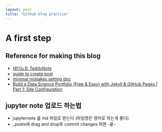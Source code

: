 ```yaml
---
layout: post
title: "Github blog practice"
---
```


# A first step

## Reference for making this blog
- [테디노트 TeddyNote](https://www.youtube.com/watch?v=ACzFIAOsfpM)
- [guide to create post](https://jekyllrb.com/docs/posts/)
- [minimal mistakes setting doc](https://mmistakes.github.io/minimal-mistakes/docs/layouts/#sidebars)
- [Build a Data Science Portfolio (Free & Easy) with Jekyll & GitHub Pages | Part 1: Site Configuration](https://www.youtube.com/watch?v=wCOInE7-E0I)

## jupyter note 업로드 하는법
- jupyternote 를 md 파일로 받는다 (파일명은 영어로 하는게 좋다)
- \_posts에 drag and drop후 commit changes 하면 -끝-
